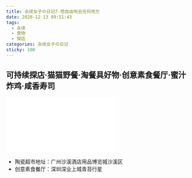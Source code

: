 ```yaml
---
title: 永续女子の日记7-想自由地去任何地方
date: 2020-12-13 09:51:43
tags:
  - 永续
  - 食物
  - 探店
categories: 永续女子の日记
sticky: 100
---
```


## 可持续探店·猫猫野餐·淘餐具好物·创意素食餐厅·蜜汁炸鸡·咸香寿司

<iframe src="//player.bilibili.com/player.html?aid=670580030&bvid=BV1Ha4y1H7ca&cid=265834550&page=1" scrolling="no" border="0" frameborder="no" framespacing="0" allowfullscreen="true"> </iframe>

- 陶瓷超市地址：广州沙溪酒店用品博览城沙溪区
- 创意素食餐厅：深圳深业上城青苔行星
